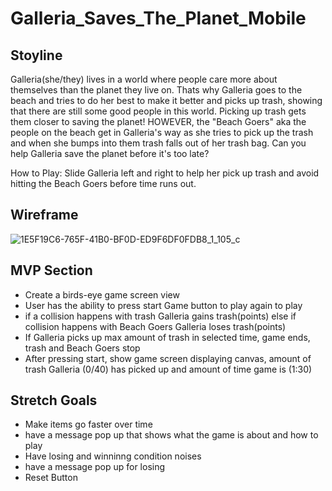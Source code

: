# Galleria_Saves_The_Planet_Mobile

## Stoyline
Galleria(she/they) lives in a world where people care more about themselves than the planet they live on. Thats why Galleria goes to the beach and tries to do her best to make it better and picks up trash, showing that there are still some good people in this world. Picking up trash gets them closer to saving the planet! HOWEVER, the "Beach Goers" aka the people on the beach get in Galleria's way as she tries to pick up the trash and when she bumps into them trash falls out of her trash bag. Can you help Galleria save the planet before it's too late?

How to Play: Slide Galleria left and right to help her pick up trash and avoid hitting the Beach Goers before time runs out.

## Wireframe
![1E5F19C6-765F-41B0-BF0D-ED9F6DF0FDB8_1_105_c](https://user-images.githubusercontent.com/78924263/157133596-1b296761-576e-4c27-b37f-d04857477668.jpeg)

## MVP Section
- Create a birds-eye game screen view
- User has the ability to press start Game button to play again to play
- if a collision happens with trash Galleria gains trash(points) else if collision happens with Beach Goers Galleria loses trash(points)
- If Galleria picks up max amount of trash in selected time, game ends, trash and Beach Goers stop
- After pressing start, show game screen displaying canvas, amount of trash Galleria (0/40) has picked up and amount of time game is (1:30)

## Stretch Goals
- Make items go faster over time
- have a message pop up that shows what the game is about and how to play
- Have losing and winninng condition noises
- have a message pop up for losing
- Reset Button
